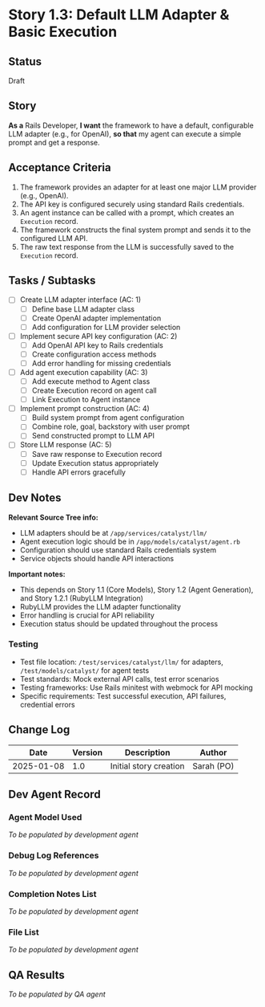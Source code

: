 # Story 1.3: Default LLM Adapter & Basic Execution

## Status
Draft

## Story
**As a** Rails Developer,
**I want** the framework to have a default, configurable LLM adapter (e.g., for OpenAI),
**so that** my agent can execute a simple prompt and get a response.

## Acceptance Criteria
1. The framework provides an adapter for at least one major LLM provider (e.g., OpenAI).
2. The API key is configured securely using standard Rails credentials.
3. An agent instance can be called with a prompt, which creates an `Execution` record.
4. The framework constructs the final system prompt and sends it to the configured LLM API.
5. The raw text response from the LLM is successfully saved to the `Execution` record.

## Tasks / Subtasks

- [ ] Create LLM adapter interface (AC: 1)
  - [ ] Define base LLM adapter class
  - [ ] Create OpenAI adapter implementation
  - [ ] Add configuration for LLM provider selection
- [ ] Implement secure API key configuration (AC: 2)
  - [ ] Add OpenAI API key to Rails credentials
  - [ ] Create configuration access methods
  - [ ] Add error handling for missing credentials
- [ ] Add agent execution capability (AC: 3)
  - [ ] Add execute method to Agent class
  - [ ] Create Execution record on agent call
  - [ ] Link Execution to Agent instance
- [ ] Implement prompt construction (AC: 4)
  - [ ] Build system prompt from agent configuration
  - [ ] Combine role, goal, backstory with user prompt
  - [ ] Send constructed prompt to LLM API
- [ ] Store LLM response (AC: 5)
  - [ ] Save raw response to Execution record
  - [ ] Update Execution status appropriately
  - [ ] Handle API errors gracefully

## Dev Notes

**Relevant Source Tree info:**
- LLM adapters should be at `/app/services/catalyst/llm/`
- Agent execution logic should be in `/app/models/catalyst/agent.rb`
- Configuration should use standard Rails credentials system
- Service objects should handle API interactions

**Important notes:**
- This depends on Story 1.1 (Core Models), Story 1.2 (Agent Generation), and Story 1.2.1 (RubyLLM Integration)
- RubyLLM provides the LLM adapter functionality
- Error handling is crucial for API reliability
- Execution status should be updated throughout the process

### Testing
- Test file location: `/test/services/catalyst/llm/` for adapters, `/test/models/catalyst/` for agent tests
- Test standards: Mock external API calls, test error scenarios
- Testing frameworks: Use Rails minitest with webmock for API mocking
- Specific requirements: Test successful execution, API failures, credential errors

## Change Log
| Date | Version | Description | Author |
|------|---------|-------------|--------|
| 2025-01-08 | 1.0 | Initial story creation | Sarah (PO) |

## Dev Agent Record

### Agent Model Used
*To be populated by development agent*

### Debug Log References
*To be populated by development agent*

### Completion Notes List
*To be populated by development agent*

### File List
*To be populated by development agent*

## QA Results
*To be populated by QA agent*